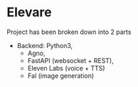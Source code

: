 # Elevare

Project has been broken down into 2 parts
- Backend: Python3, 
    - Agno, 
    - FastAPI (websocket + REST), 
    - Eleven Labs (voice + TTS)
    - Fal (image generation)